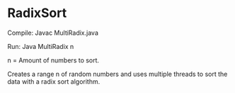 # RadixSort

Compile: Javac MultiRadix.java

Run: Java MultiRadix n

n = Amount of numbers to sort.

Creates a range n of random numbers and uses multiple threads to sort the data with a radix sort algorithm. 
